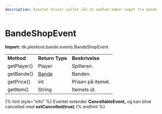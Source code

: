 ```yaml
---
description: Eventet bliver callet når et medlem køber noget fra bande shoppen.
---
```


# BandeShopEvent

**Import:** dk.plexhost.bande.events.BandeShopEvent

|             |                              |                   |
| ----------- | ---------------------------- | ----------------- |
| **Method**  | **Return Type**              | **Beskrivelse**   |
| getPlayer() | Player                       | Spilleren.        |
| getBande()  | [Bande](../classes/bande.md) | Banden.           |
| getPrice()  | int                          | Prisen på itemet. |
| getItem()   | String                       | Itemets id.       |

{% hint style="info" %}
Eventet extender **CancellableEvent,** og kan blive cancelled med **setCancelled(true)**
{% endhint %}
